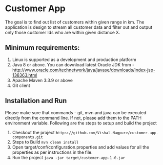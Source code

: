 # Customer App

The goal is to find out list of customers within given range in km. 
The application is design to stream all customer data and filter out and output only those customer Ids who are within given distance X.

## Minimum requirements:
1. Linux is supported as a development and production platform
2. Java 8 or above. You can download latest Oracle JDK from - http://www.oracle.com/technetwork/java/javase/downloads/index-jsp-138363.html
3. Apache Maven 3.3.9 or above
4. Git client

## Installation and Run
Please make sure that commands - git, mvn and java can be executed directly from the command line. If not, please add them to the PATH environment variable.
Following are the steps to setup and build the project

1. Checkout the project `https://github.com/Vishal-Nagpure/customer-app-components.git`
2. Steps to Build
    `mvn clean install` 
3. Open target/conf/configuration.properties and add values for all the properties as per instructions in the file.
4. Run the project 
    `java -jar target/customer-app-1.0.jar`
